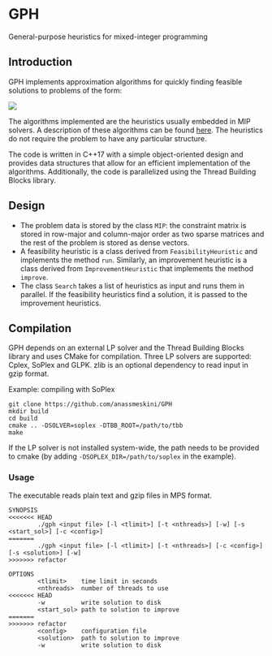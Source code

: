 # GPH
General-purpose heuristics for mixed-integer programming

## Introduction
GPH implements approximation algorithms for quickly finding feasible solutions to problems of the form:

<img src="https://render.githubusercontent.com/render/math?math=\begin{aligned}%0A\min%20\quad%20%26%20c^Tx\\%0A\textrm{s.t.}%20\quad%20%26%20v%20\leq%20Ax%20\leq%20w%20\\%0A%26%20l%20\leq%20x%20\leq%20u%20\\%0A%20%20%26x_i%20\in%20\mathbb{Z}, \forall%20i%20\in%20I%20\quad%20%20%20%20%20\\%0A\end{aligned}">

The algorithms implemented are the heuristics usually embedded in MIP solvers.
A description of these algorithms can be found [here](https://opus4.kobv.de/opus4-zib/files/1112/Achterberg_Constraint_Integer_Programming.pdf).
The heuristics do not require the problem to have any particular structure.

The code is written in C++17 with a simple object-oriented design and provides data structures that allow for an efficient implementation of the algorithms.
Additionally, the code is parallelized using the Thread Building Blocks library. 

## Design
* The problem data is stored by the class `MIP`: the constraint matrix is stored in row-major and column-major order as two sparse matrices and the rest of the problem is stored as dense vectors.
* A feasibility heuristic is a class derived from `FeasibilityHeuristic` and implements the method `run`.
   Similarly, an improvement heuristic is a class derived from `ImprovementHeuristic` that implements the method `improve`.
* The class `Search` takes a list of heuristics as input and runs them in parallel. If the feasibility heuristics find a solution, it is passed to the improvement heuristics.

## Compilation
GPH depends on an external LP solver and the Thread Building Blocks library and uses CMake for compilation. Three LP solvers are supported: Cplex, SoPlex and GLPK.
zlib is an optional dependency to read input in gzip format.

Example: compiling with SoPlex

```
git clone https://github.com/anassmeskini/GPH
mkdir build
cd build
cmake .. -DSOLVER=soplex -DTBB_ROOT=/path/to/tbb
make
```

If the LP solver is not installed system-wide, the path needs to be provided to cmake (by adding `-DSOPLEX_DIR=/path/to/soplex` in the example).

### Usage
The executable reads plain text and gzip files in MPS format.

```
SYNOPSIS
<<<<<<< HEAD
        ./gph <input file> [-l <tlimit>] [-t <nthreads>] [-w] [-s <start_sol>] [-c <config>]
=======
        ./gph <input file> [-l <tlimit>] [-t <nthreads>] [-c <config>] [-s <solution>] [-w]
>>>>>>> refactor

OPTIONS
        <tlimit>    time limit in seconds
        <nthreads>  number of threads to use
<<<<<<< HEAD
        -w          write solution to disk
        <start_sol> path to solution to improve
=======
>>>>>>> refactor
        <config>    configuration file
        <solution>  path to solution to improve
        -w          write solution to disk

```
